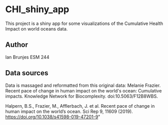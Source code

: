 # CHI_shiny_app
This project is a shiny app for some visualizations of the Cumulative Health Impact on world oceans data.

## Author
Ian Brunjes
ESM 244

## Data sources

Data is massaged and reformatted from this original data:
Melanie Frazier. Recent pace of change in human impact on the world's ocean: Cumulative impacts. Knowledge Network for Biocomplexity. doi:10.5063/F12B8WBS.

Halpern, B.S., Frazier, M., Afflerbach, J. et al. Recent pace of change in human impact on the world’s ocean. Sci Rep 9, 11609 (2019). https://doi.org/10.1038/s41598-019-47201-9"
